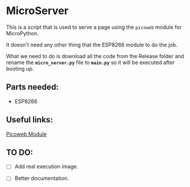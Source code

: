 # MicroServer

This is a script that is used to serve a page using the `picoweb` module for MicroPython.

It doesn't need any other thing that the ESP8266 module to do the job.

What we need to do is download all the code from the Release folder and rename the **`micro_server.py`** file to **`main.py`** so it will be executed after booting up.

## Parts needed:

- ESP8266

## Useful links:

[Picoweb Module](https://github.com/pfalcon/picoweb)

## TO DO:

- [ ] Add real execution image.

- [ ] Better documentation.
